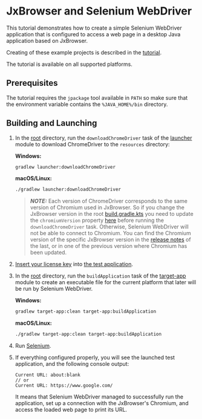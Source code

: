 # JxBrowser and Selenium WebDriver

This tutorial demonstrates how to create a simple Selenium WebDriver application
that is configured to access a web page in a desktop Java application based on
JxBrowser.

Creating of these example projects is described in
the [tutorial](https://jxbrowser-support.teamdev.com/docs/tutorials/integration/selenium.html).

The tutorial is available on all supported platforms.

## Prerequisites

The tutorial requires the `jpackage` tool available in `PATH` so make sure that
the environment variable contains the `%JAVA_HOME%/bin` directory.

## Building and Launching

1. In the [root](../..) directory, run the `downloadChromeDriver` task of
   the [launcher](launcher) module to download ChromeDriver to the
   `resources` directory:
   
   **Windows:**
   ```bash
   gradlew launcher:downloadChromeDriver
   ```
   
   **macOS/Linux:**
     ```bash
   ./gradlew launcher:downloadChromeDriver
   ```

   > **_NOTE:_** Each version of ChromeDriver corresponds to the same version of
   Chromium used in JxBrowser. So if you change the JxBrowser version in the
   root [build.gradle.kts](../../build.gradle.kts) you need to update the
   `chromiumVersion` property [here](launcher/build.gradle.kts)
   before running the `downloadChromeDriver` task. Otherwise, Selenium WebDriver
   will not be able to connect to Chromium. You can find the Chromium version of
   the specific JxBrowser version in
   the [release notes](https://teamdev.com/jxbrowser/release-notes/) of the
   last, or in one of the previous version where Chromium has been updated.
2. [Insert your license key](https://teamdev.com/jxbrowser/docs/guides/introduction/licensing/#adding-the-license-to-a-project)
   into [the test application](./target-app/src/main/java/TargetApp.java).
3. In the [root](../..) directory, run the `buildApplication` task
   of the [target-app](target-app) module to create an executable file for the
   current platform that later will be run by Selenium WebDriver.

   **Windows:**
   ```bash
   gradlew target-app:clean target-app:buildApplication
   ```
   
   **macOS/Linux:**
   ```bash
   ./gradlew target-app:clean target-app:buildApplication
   ```
   
4. Run [Selenium](launcher/src/main/java/SeleniumLauncher.java).
5. If everything configured properly, you will see the launched test
   application, and the following console output:
   ```
   Current URL: about:blank
   // or
   Current URL: https://www.google.com/ 
   ```
   It means that Selenium WebDriver managed to successfully run the application,
   set up a connection with the JxBrowser's Chromium, and access the loaded
   web page to print its URL.

